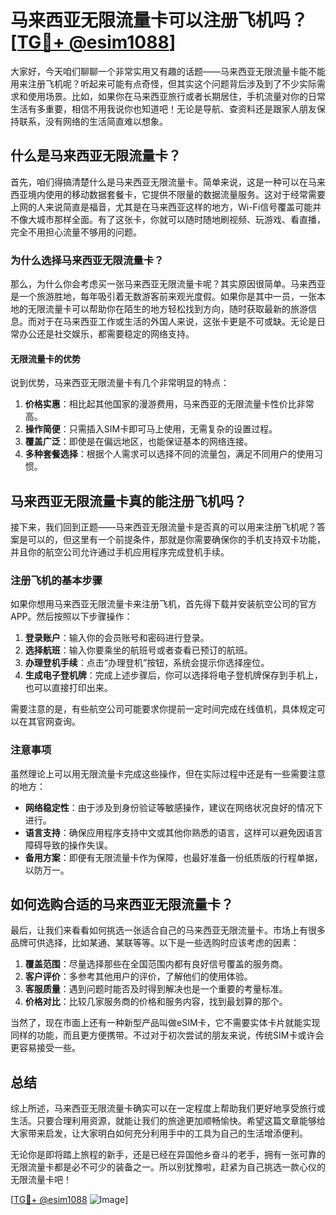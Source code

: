 # 马来西亚无限流量卡可以注册飞机吗？[[TG💪+ @esim1088](https://t.me/s/esim1088)]

大家好，今天咱们聊聊一个非常实用又有趣的话题——马来西亚无限流量卡能不能用来注册飞机呢？听起来可能有点奇怪，但其实这个问题背后涉及到了不少实际需求和使用场景。比如，如果你在马来西亚旅行或者长期居住，手机流量对你的日常生活有多重要，相信不用我说你也知道吧！无论是导航、查资料还是跟家人朋友保持联系，没有网络的生活简直难以想象。

## 什么是马来西亚无限流量卡？

首先，咱们得搞清楚什么是马来西亚无限流量卡。简单来说，这是一种可以在马来西亚境内使用的移动数据套餐卡，它提供不限量的数据流量服务。这对于经常需要上网的人来说简直是福音，尤其是在马来西亚这样的地方，Wi-Fi信号覆盖可能并不像大城市那样全面。有了这张卡，你就可以随时随地刷视频、玩游戏、看直播，完全不用担心流量不够用的问题。

### 为什么选择马来西亚无限流量卡？

那么，为什么你会考虑买一张马来西亚无限流量卡呢？其实原因很简单。马来西亚是一个旅游胜地，每年吸引着无数游客前来观光度假。如果你是其中一员，一张本地的无限流量卡可以帮助你在陌生的地方轻松找到方向，随时获取最新的旅游信息。而对于在马来西亚工作或生活的外国人来说，这张卡更是不可或缺。无论是日常办公还是社交娱乐，都需要稳定的网络支持。

#### 无限流量卡的优势

说到优势，马来西亚无限流量卡有几个非常明显的特点：

1. **价格实惠**：相比起其他国家的漫游费用，马来西亚的无限流量卡性价比非常高。
2. **操作简便**：只需插入SIM卡即可马上使用，无需复杂的设置过程。
3. **覆盖广泛**：即使是在偏远地区，也能保证基本的网络连接。
4. **多种套餐选择**：根据个人需求可以选择不同的流量包，满足不同用户的使用习惯。

## 马来西亚无限流量卡真的能注册飞机吗？

接下来，我们回到正题——马来西亚无限流量卡是否真的可以用来注册飞机呢？答案是可以的，但这里有一个前提条件，那就是你需要确保你的手机支持双卡功能，并且你的航空公司允许通过手机应用程序完成登机手续。

### 注册飞机的基本步骤

如果你想用马来西亚无限流量卡来注册飞机，首先得下载并安装航空公司的官方APP。然后按照以下步骤操作：

1. **登录账户**：输入你的会员账号和密码进行登录。
2. **选择航班**：输入你要乘坐的航班号或者查看已预订的航班。
3. **办理登机手续**：点击“办理登机”按钮，系统会提示你选择座位。
4. **生成电子登机牌**：完成上述步骤后，你可以选择将电子登机牌保存到手机上，也可以直接打印出来。

需要注意的是，有些航空公司可能要求你提前一定时间完成在线值机，具体规定可以在其官网查询。

### 注意事项

虽然理论上可以用无限流量卡完成这些操作，但在实际过程中还是有一些需要注意的地方：

- **网络稳定性**：由于涉及到身份验证等敏感操作，建议在网络状况良好的情况下进行。
- **语言支持**：确保应用程序支持中文或其他你熟悉的语言，这样可以避免因语言障碍导致的操作失误。
- **备用方案**：即便有无限流量卡作为保障，也最好准备一份纸质版的行程单据，以防万一。

## 如何选购合适的马来西亚无限流量卡？

最后，让我们来看看如何挑选一张适合自己的马来西亚无限流量卡。市场上有很多品牌可供选择，比如某通、某联等等。以下是一些选购时应该考虑的因素：

1. **覆盖范围**：尽量选择那些在全国范围内都有良好信号覆盖的服务商。
2. **客户评价**：多参考其他用户的评价，了解他们的使用体验。
3. **客服质量**：遇到问题时能否及时得到解决也是一个重要的考量标准。
4. **价格对比**：比较几家服务商的价格和服务内容，找到最划算的那个。

当然了，现在市面上还有一种新型产品叫做eSIM卡，它不需要实体卡片就能实现同样的功能，而且更方便携带。不过对于初次尝试的朋友来说，传统SIM卡或许会更容易接受一些。

## 总结

综上所述，马来西亚无限流量卡确实可以在一定程度上帮助我们更好地享受旅行或生活。只要合理利用资源，就能让我们的旅途更加顺畅愉快。希望这篇文章能够给大家带来启发，让大家明白如何充分利用手中的工具为自己的生活增添便利。

无论你是即将踏上旅程的新手，还是已经在异国他乡奋斗的老手，拥有一张可靠的无限流量卡都是必不可少的装备之一。所以别犹豫啦，赶紧为自己挑选一款心仪的无限流量卡吧！

[[TG💪+ @esim1088](https://t.me/s/esim1088) ![Image](https://i.postimg.cc/4NQfJmqS/Snipaste-2025-05-13-00-14-12.png)]